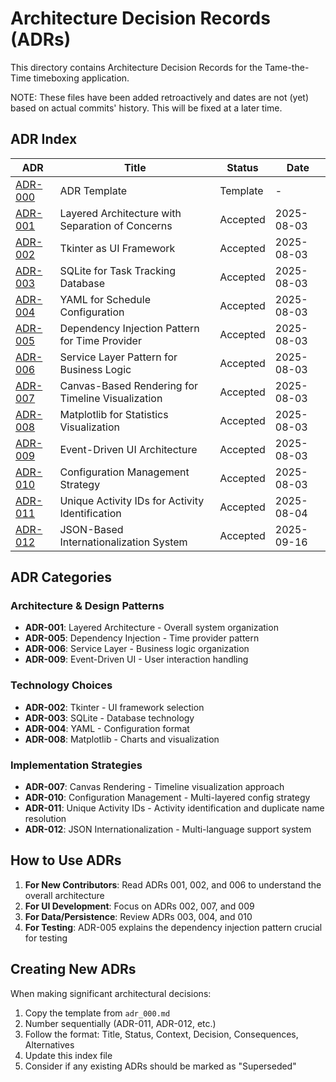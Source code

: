 # Architecture Decision Records (ADRs)

This directory contains Architecture Decision Records for the Tame-the-Time timeboxing application.

NOTE: These files have been added retroactively and dates are not (yet) based on actual commits' history.
This will be fixed at a later time.

## ADR Index

| ADR | Title | Status | Date |
|-----|-------|--------|------|
| [ADR-000](adr_000.md) | ADR Template | Template | - |
| [ADR-001](adr_001_layered_architecture.md) | Layered Architecture with Separation of Concerns | Accepted | 2025-08-03 |
| [ADR-002](adr_002_tkinter_ui_framework.md) | Tkinter as UI Framework | Accepted | 2025-08-03 |
| [ADR-003](adr_003_sqlite_task_tracking.md) | SQLite for Task Tracking Database | Accepted | 2025-08-03 |
| [ADR-004](adr_004_yaml_configuration.md) | YAML for Schedule Configuration | Accepted | 2025-08-03 |
| [ADR-005](adr_005_dependency_injection_pattern.md) | Dependency Injection Pattern for Time Provider | Accepted | 2025-08-03 |
| [ADR-006](adr_006_service_layer_pattern.md) | Service Layer Pattern for Business Logic | Accepted | 2025-08-03 |
| [ADR-007](adr_007_canvas_based_rendering.md) | Canvas-Based Rendering for Timeline Visualization | Accepted | 2025-08-03 |
| [ADR-008](adr_008_matplotlib_statistics.md) | Matplotlib for Statistics Visualization | Accepted | 2025-08-03 |
| [ADR-009](adr_009_event_driven_ui.md) | Event-Driven UI Architecture | Accepted | 2025-08-03 |
| [ADR-010](adr_010_configuration_management.md) | Configuration Management Strategy | Accepted | 2025-08-03 |
| [ADR-011](adr_011_unique_activity_ids.md) | Unique Activity IDs for Activity Identification | Accepted | 2025-08-04 |
| [ADR-012](adr_012_json_internationalization.md) | JSON-Based Internationalization System | Accepted | 2025-09-16 |

## ADR Categories

### Architecture & Design Patterns
- **ADR-001**: Layered Architecture - Overall system organization
- **ADR-005**: Dependency Injection - Time provider pattern
- **ADR-006**: Service Layer - Business logic organization
- **ADR-009**: Event-Driven UI - User interaction handling

### Technology Choices
- **ADR-002**: Tkinter - UI framework selection
- **ADR-003**: SQLite - Database technology
- **ADR-004**: YAML - Configuration format
- **ADR-008**: Matplotlib - Charts and visualization

### Implementation Strategies
- **ADR-007**: Canvas Rendering - Timeline visualization approach
- **ADR-010**: Configuration Management - Multi-layered config strategy
- **ADR-011**: Unique Activity IDs - Activity identification and duplicate name resolution
- **ADR-012**: JSON Internationalization - Multi-language support system

## How to Use ADRs

1. **For New Contributors**: Read ADRs 001, 002, and 006 to understand the overall architecture
2. **For UI Development**: Focus on ADRs 002, 007, and 009
3. **For Data/Persistence**: Review ADRs 003, 004, and 010
4. **For Testing**: ADR-005 explains the dependency injection pattern crucial for testing

## Creating New ADRs

When making significant architectural decisions:

1. Copy the template from `adr_000.md`
2. Number sequentially (ADR-011, ADR-012, etc.)
3. Follow the format: Title, Status, Context, Decision, Consequences, Alternatives
4. Update this index file
5. Consider if any existing ADRs should be marked as "Superseded"
